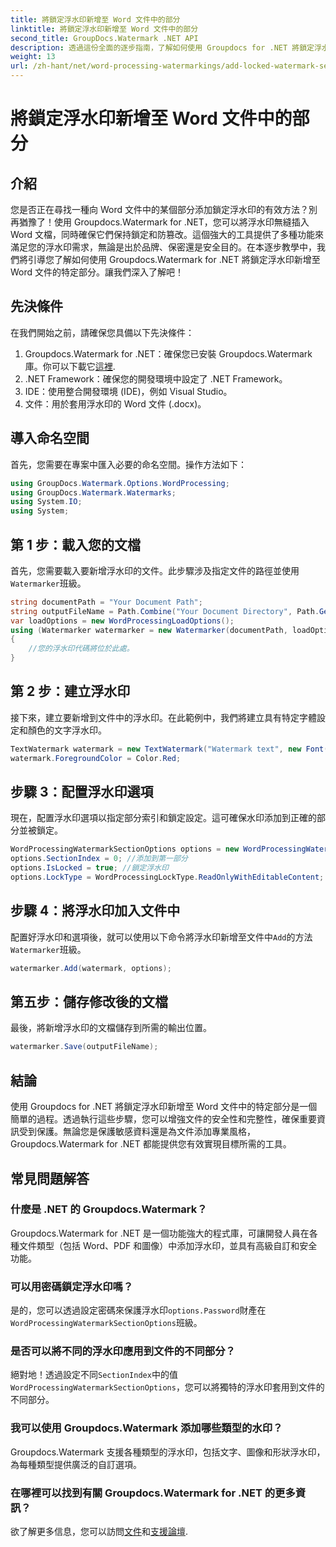 ```yaml
---
title: 將鎖定浮水印新增至 Word 文件中的部分
linktitle: 將鎖定浮水印新增至 Word 文件中的部分
second_title: GroupDocs.Watermark .NET API
description: 透過這份全面的逐步指南，了解如何使用 Groupdocs for .NET 將鎖定浮水印新增至 Word 文件中的特定部分。
weight: 13
url: /zh-hant/net/word-processing-watermarkings/add-locked-watermark-section-word-docs/
---
```


# 將鎖定浮水印新增至 Word 文件中的部分

## 介紹
您是否正在尋找一種向 Word 文件中的某個部分添加鎖定浮水印的有效方法？別再猶豫了！使用 Groupdocs.Watermark for .NET，您可以將浮水印無縫插入 Word 文檔，同時確保它們保持鎖定和防篡改。這個強大的工具提供了多種功能來滿足您的浮水印需求，無論是出於品牌、保密還是安全目的。在本逐步教學中，我們將引導您了解如何使用 Groupdocs.Watermark for .NET 將鎖定浮水印新增至 Word 文件的特定部分。讓我們深入了解吧！
## 先決條件
在我們開始之前，請確保您具備以下先決條件：
1.  Groupdocs.Watermark for .NET：確保您已安裝 Groupdocs.Watermark 庫。你可以下載它[這裡](https://releases.groupdocs.com/Watermark/net/).
2. .NET Framework：確保您的開發環境中設定了 .NET Framework。
3. IDE：使用整合開發環境 (IDE)，例如 Visual Studio。
4. 文件：用於套用浮水印的 Word 文件 (.docx)。
## 導入命名空間
首先，您需要在專案中匯入必要的命名空間。操作方法如下：
```csharp
using GroupDocs.Watermark.Options.WordProcessing;
using GroupDocs.Watermark.Watermarks;
using System.IO;
using System;
```
## 第 1 步：載入您的文檔
首先，您需要載入要新增浮水印的文件。此步驟涉及指定文件的路徑並使用`Watermarker`班級。
```csharp
string documentPath = "Your Document Path";
string outputFileName = Path.Combine("Your Document Directory", Path.GetFileName(documentPath));
var loadOptions = new WordProcessingLoadOptions();
using (Watermarker watermarker = new Watermarker(documentPath, loadOptions))
{
    //您的浮水印代碼將位於此處。
}
```
## 第 2 步：建立浮水印
接下來，建立要新增到文件中的浮水印。在此範例中，我們將建立具有特定字體設定和顏色的文字浮水印。
```csharp
TextWatermark watermark = new TextWatermark("Watermark text", new Font("Arial", 19));
watermark.ForegroundColor = Color.Red;
```
## 步驟 3：配置浮水印選項
現在，配置浮水印選項以指定部分索引和鎖定設定。這可確保水印添加到正確的部分並被鎖定。
```csharp
WordProcessingWatermarkSectionOptions options = new WordProcessingWatermarkSectionOptions();
options.SectionIndex = 0; //添加到第一部分
options.IsLocked = true; //鎖定浮水印
options.LockType = WordProcessingLockType.ReadOnlyWithEditableContent; //鎖型
```
## 步驟 4：將浮水印加入文件中
配置好浮水印和選項後，就可以使用以下命令將浮水印新增至文件中`Add`的方法`Watermarker`班級。
```csharp
watermarker.Add(watermark, options);
```
## 第五步：儲存修改後的文檔
最後，將新增浮水印的文檔儲存到所需的輸出位置。
```csharp
watermarker.Save(outputFileName);
```
## 結論
使用 Groupdocs for .NET 將鎖定浮水印新增至 Word 文件中的特定部分是一個簡單的過程。透過執行這些步驟，您可以增強文件的安全性和完整性，確保重要資訊受到保護。無論您是保護敏感資料還是為文件添加專業風格，Groupdocs.Watermark for .NET 都能提供您有效實現目標所需的工具。
## 常見問題解答
### 什麼是 .NET 的 Groupdocs.Watermark？
Groupdocs.Watermark for .NET 是一個功能強大的程式庫，可讓開發人員在各種文件類型（包括 Word、PDF 和圖像）中添加浮水印，並具有高級自訂和安全功能。
### 可以用密碼鎖定浮水印嗎？
是的，您可以透過設定密碼來保護浮水印`options.Password`財產在`WordProcessingWatermarkSectionOptions`班級。
### 是否可以將不同的浮水印應用到文件的不同部分？
絕對地！透過設定不同`SectionIndex`中的值`WordProcessingWatermarkSectionOptions`，您可以將獨特的浮水印套用到文件的不同部分。
### 我可以使用 Groupdocs.Watermark 添加哪些類型的水印？
Groupdocs.Watermark 支援各種類型的浮水印，包括文字、圖像和形狀浮水印，為每種類型提供廣泛的自訂選項。
### 在哪裡可以找到有關 Groupdocs.Watermark for .NET 的更多資訊？
欲了解更多信息，您可以訪問[文件](https://tutorials.groupdocs.com/Watermark/net/)和[支援論壇](https://forum.groupdocs.com/c/watermark/19).